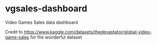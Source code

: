# vgsales-dashboard
Video Games Sales data dashboard

Credit to https://www.kaggle.com/datasets/thedevastator/global-video-game-sales for the wonderful dataset
